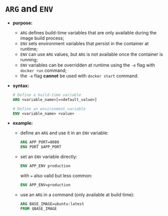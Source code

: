 # `ARG` and `ENV`

- **purpose:**
  - `ARG` defines build-time variables that are only available during the image build process;
  - `ENV` sets environment variables that persist in the container at runtime;
  - `ENV` can use `ARG` values, but `ARG` is not available once the container is running;
  - `ENV` variables can be overridden at runtime using the `-e` flag with `docker run` command;
  - the `-e` flag **cannot** be used with `docker start` command.

- **syntax:**

    ```dockerfile
    # Define a build-time variable
    ARG <variable_name>[=<default_value>]
    
    # Define an environment variable
    ENV <variable_name> <value>
    ```

- **example:**
  - define an `ARG` and use it in an `ENV` variable:
  
    ```dockerfile
    ARG APP_PORT=8080
    ENV PORT $APP_PORT
    ```
  - set an `ENV` variable directly:
  
    ```dockerfile
    ENV APP_ENV production
    ```

    with `=` also valid but less common:

    ```dockerfile
    ENV APP_ENV=production
    ```

  - use an `ARG` in a command (only available at build time):
  
    ```dockerfile
    ARG BASE_IMAGE=ubuntu:latest
    FROM $BASE_IMAGE
    ```
